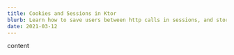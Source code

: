 ```yaml
---
title: Cookies and Sessions in Ktor
blurb: Learn how to save users between http calls in sessions, and store preferences in cookies
date: 2021-03-12
---
```


content